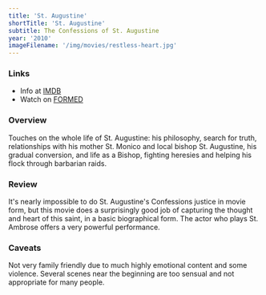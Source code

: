 ```yaml
---
title: 'St. Augustine'
shortTitle: 'St. Augustine'
subtitle: The Confessions of St. Augustine
year: '2010'
imageFilename: '/img/movies/restless-heart.jpg'
---
```


### Links

* Info at [IMDB](https://www.imdb.com/title/tt1327890/)
* Watch on [FORMED](https://watch.formed.org/restless-heart)

### Overview

Touches on the whole life of St. Augustine: his philosophy, search for truth, relationships with his mother St. Monico and local bishop St. Augustine, his gradual conversion, and life as a Bishop, fighting heresies and helping his flock through barbarian raids.

### Review

It's nearly impossible to do St. Augustine's Confessions justice in movie form, but this movie does a surprisingly good job of capturing the thought and heart of this saint, in a basic biographical form. The actor who plays St. Ambrose offers a very powerful performance.

### Caveats

Not very family friendly due to much highly emotional content and some violence. Several scenes near the beginning are too sensual and not appropriate for many people.
